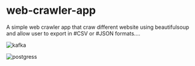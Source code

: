 # web-crawler-app
A simple web crawler app that craw different  website using beautifulsoup and allow user to export in #CSV or #JSON formats....

![kafka](https://github.com/owolabi-develop/web-crawler-app/assets/94055941/6c082fb6-8497-4317-aa8b-2a624f77359d)

![postgress](https://github.com/owolabi-develop/web-crawler-app/assets/94055941/b464c94f-badc-4fbb-aa55-2f3d89711a87)
